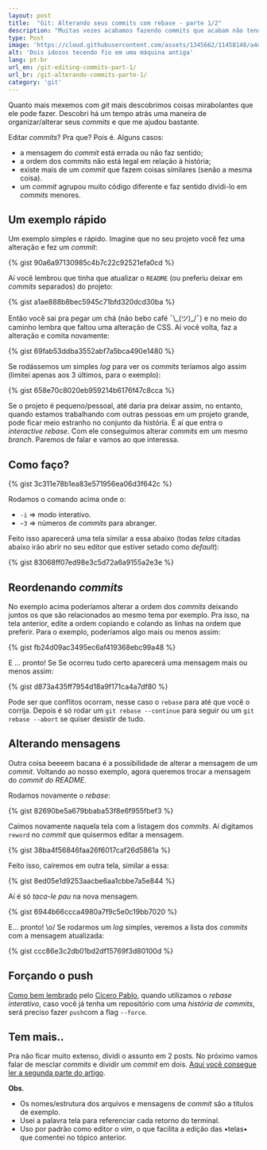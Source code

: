 ```yaml
---
layout: post
title:  "Git: Alterando seus commits com rebase - parte 1/2"
description: "Muitas vezes acabamos fazendo commits que acabam não tendo muito sentido na história como um todo, com rebase conseguimos brincar com isso."
type: Post
image: 'https://cloud.githubusercontent.com/assets/1345662/11458148/a4df143e-96a1-11e5-8799-a9522faa7a66.jpg'
alt: 'Dois idosos tecendo fio em uma máquina antiga'
lang: pt-br
url_en: /git-editing-commits-part-1/
url_br: /git-alterando-commits-parte-1/
category: 'git'
---
```


Quanto mais mexemos com *git* mais descobrimos coisas mirabolantes que ele pode fazer. Descobri há um tempo atrás uma maneira de organizar/alterar seus _commits_ e que me ajudou bastante.

Editar _commits_? Pra que? Pois é. Alguns casos:

* a mensagem do _commit_ está errada ou não faz sentido;
* a ordem dos commits não está legal em relação à história;
* existe mais de um _commit_ que fazem coisas similares (senão a mesma coisa).
* um _commit_ agrupou muito código diferente e faz sentido dividi-lo em _commits_ menores.

## Um exemplo rápido

Um exemplo simples e rápido. Imagine que no seu projeto você fez uma alteração e fez um _commit_:

{% gist 90a6a97130985c4b7c22c92521efa0cd %}

Aí você lembrou que tinha que atualizar o `README` (ou preferiu deixar em _commits_ separados) do projeto:

{% gist a1ae888b8bec5945c71bfd320dcd30ba %}

Então você sai pra pegar um chá (não bebo café ¯\\\_(ツ)_/¯) e no meio do caminho lembra que faltou uma alteração de CSS. Aí você volta, faz a alteração e comita novamente:

{% gist 69fab53ddba3552abf7a5bca490e1480 %}

Se rodássemos um simples *log* para ver os _commits_ teríamos algo assim (limitei apenas aos 3 últimos, para o exemplo):

{% gist 658e70c8020eb959214b6176f47c8cca %}

Se o projeto é pequeno/pessoal, até daria pra deixar assim, no entanto, quando estamos trabalhando com outras pessoas em um projeto grande, pode ficar meio estranho no conjunto da história. É aí que entra o *interactive rebase*. Com ele conseguimos alterar _commits_ em um mesmo *branch*. Paremos de falar e vamos ao que interessa.

## Como faço?

{% gist 3c311e78b1ea83e571956ea06d3f642c %}

Rodamos o comando acima onde o:

* `-i` => modo interativo.
* `~3` => números de _commits_ para abranger.

Feito isso aparecerá uma tela similar a essa abaixo (todas *telas* citadas abaixo irão abrir no seu editor que estiver setado como *default*):

{% gist 83068ff07ed98e3c5d72a6a9155a2e3e %}

## Reordenando _commits_

No exemplo acima poderíamos alterar a ordem dos _commits_ deixando juntos os que são relacionados ao mesmo tema por exemplo. Pra isso, na tela anterior, edite a ordem copiando e colando as linhas na ordem que preferir. Para o exemplo, poderíamos algo mais ou menos assim:

{% gist fb24d09ac3495ec6af419368ebc99a48 %}

E ... pronto! Se Se ocorreu tudo certo aparecerá uma mensagem mais ou menos assim:

{% gist d873a435ff7954d18a9f171ca4a7df80 %}

Pode ser que conflitos ocorram, nesse caso o `rebase` para até que você o corrija. Depois é só rodar um `git rebase --continue` para seguir ou um `git rebase --abort` se quiser desistir de tudo.

## Alterando mensagens

Outra coisa beeeem bacana é a possibilidade de alterar a mensagem de um _commit_. Voltando ao nosso exemplo, agora queremos trocar a mensagem do *commit do README*.

Rodamos novamente o *rebase*:

{% gist 82690be5a679bbaba53f8e6f955fbef3 %}

Caímos novamente naquela tela com a listagem dos _commits_. Aí digitamos `reword` no _commit_ que quisermos editar a mensagem.

{% gist 38ba4f56846faa26f6017caf26d5861a %}

Feito isso, caíremos em outra tela, similar a essa:

{% gist 8ed05e1d9253aacbe6aa1cbbe7a5e844 %}

Aí é só *taca-le pau* na nova mensagem.

{% gist 6944b66ccca4980a7f9c5e0c19bb7020 %}

E... pronto! \o/ Se rodarmos um *log* simples, veremos a lista dos _commits_ com a mensagem atualizada:

{% gist ccc86e3c2db01bd2df15769f3d80100d %}

## Forçando o push

[Como bem lembrado](https://github.com/raphaelfabeni/raphaelfabeni.github.io/issues/9) pelo [Cícero Pablo](https://github.com/ciceropablo), quando utilizamos o *rebase interativo*, caso você já tenha um repositório com uma *história de commits*, será preciso fazer `push`com a flag `--force`.

## Tem mais..

Pra não ficar muito extenso, dividi o assunto em 2 posts. No próximo vamos falar de mesclar _commits_ e dividir um _commit_ em dois. [Aqui você consegue ler a segunda parte do artigo](/git-alterando-commits-parte-2/).

**Obs**.

* Os nomes/estrutura dos arquivos e mensagens de _commit_ são a títulos de exemplo.
* Usei a palavra tela para referenciar cada retorno do terminal.
* Uso por padrão como editor o *vim*, o que facilita a edição das •telas• que comentei no tópico anterior.